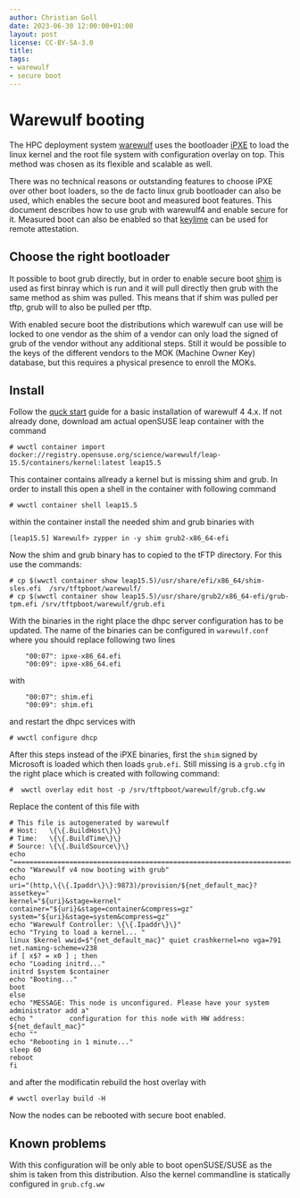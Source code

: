 ```yaml
---
author: Christian Goll
date: 2023-06-30 12:00:00+01:00
layout: post
license: CC-BY-SA-3.0
title: 
tags:
- warewulf
- secure boot
---
```

# Warewulf booting

The HPC deployment system [warewulf](https://github.com/hpcng/warewulf) uses the bootloader [iPXE](https://github.com/ipxe/ipxe) to load the linux kernel and the root file system with configuration overlay on top. This method was chosen as its flexible and scalable as well.

There was no technical reasons or outstanding features to choose iPXE over other boot loaders, so the de facto linux grub bootloader can also be used, which enables the secure boot and measured boot features.
This document describes how to use grub with warewulf4 and enable secure for it. Measured boot can also be enabled so that [keylime](https://keylime.dev/) can be used for remote attestation.

## Choose the right bootloader

It possible to boot grub directly, but in order to enable secure boot [shim](https://github.com/rhboot/shim) is used as first binray which is run and it will pull directly then grub with the same method as shim was pulled. This means that if shim was pulled per tftp, grub will to also be pulled per tftp. 

With enabled secure boot the distributions which warewulf can use will be locked to one vendor as the shim of a vendor can only load the signed of grub of the vendor without any additional steps. Still it would be possible to the keys of the different vendors to the MOK (Machine Owner Key) database, but this requires a physical presence to enroll the MOKs.

## Install 

Follow the [quck start](https://warewulf.org/docs/development/quickstart/suse15.html) guide for a basic installation of warewulf 4 4.x.
If not already done, download am actual openSUSE leap container with the command
```
# wwctl container import docker://registry.opensuse.org/science/warewulf/leap-15.5/containers/kernel:latest leap15.5
```
This container contains allready a kernel but is missing shim and grub. In order to install this  open a shell in the container with following command
```
# wwctl container shell leap15.5
```
within the container install the needed shim and grub binaries with
```
[leap15.5] Warewulf> zypper in -y shim grub2-x86_64-efi
```
Now the shim and grub binary has to copied to the tFTP directory. For this use the commands:

```
# cp $(wwctl container show leap15.5)/usr/share/efi/x86_64/shim-sles.efi  /srv/tftpboot/warewulf/
# cp $(wwctl container show leap15.5)/usr/share/grub2/x86_64-efi/grub-tpm.efi /srv/tftpboot/warewulf/grub.efi
```
With the binaries in the right place the dhpc server configuration has to be updated. The name of the binaries can be configured in `warewulf.conf` where you should replace following two lines
```
    "00:07": ipxe-x86_64.efi
    "00:09": ipxe-x86_64.efi
```
with 
```
    "00:07": shim.efi
    "00:09": shim.efi
```
and restart the dhpc services with 
```
# wwctl configure dhcp
```
After this steps instead of the iPXE binaries, first the `shim` signed by Microsoft is loaded which then loads `grub.efi`. Still missing is a `grub.cfg` in the right place which is created with following command:
```
#  wwctl overlay edit host -p /srv/tftpboot/warewulf/grub.cfg.ww
```
Replace the content of this file with 
```
# This file is autogenerated by warewulf
# Host:   \{\{.BuildHost\}\}
# Time:   \{\{.BuildTime\}\}
# Source: \{\{.BuildSource\}\}
echo "================================================================================"
echo "Warewulf v4 now booting with grub"
echo
uri="(http,\{\{.Ipaddr\}\}:9873)/provision/${net_default_mac}?assetkey="
kernel="${uri}&stage=kernel"
container="${uri}&stage=container&compress=gz"
system="${uri}&stage=system&compress=gz"
echo "Warewulf Controller: \{\{.Ipaddr\}\}"
echo "Trying to load a kernel... "
linux $kernel wwid=$"{net_default_mac}" quiet crashkernel=no vga=791 net.naming-scheme=v238
if [ x$? = x0 ] ; then
echo "Loading initrd..."
initrd $system $container
echo "Booting..."
boot
else
echo "MESSAGE: This node is unconfigured. Please have your system administrator add a"
echo "         configuration for this node with HW address: ${net_default_mac}"
echo ""
echo "Rebooting in 1 minute..."
sleep 60
reboot
fi
```
and after the modificatin rebuild the host overlay with
```
# wwctl overlay build -H
```
Now the nodes can be rebooted with secure boot enabled.

## Known problems

With this configuration will be only able to boot openSUSE/SUSE as the shim is taken from this distribution. Also the kernel commandline is statically configured in `grub.cfg.ww`

